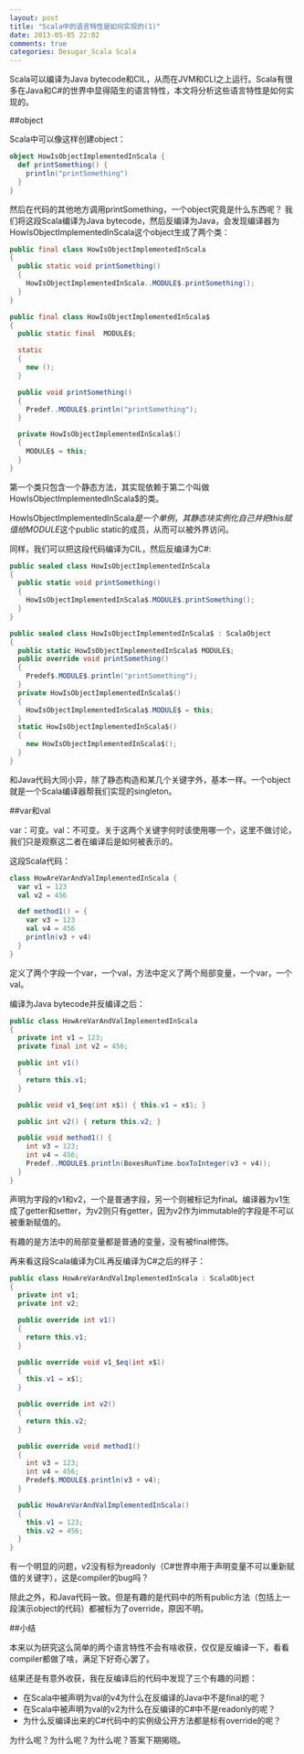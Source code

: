 ```yaml
---
layout: post
title: "Scala中的语言特性是如何实现的(1)"
date: 2013-05-05 22:02
comments: true
categories: Desugar_Scala Scala
---
```


Scala可以编译为Java bytecode和CIL，从而在JVM和CLI之上运行。Scala有很多在Java和C#的世界中显得陌生的语言特性，本文将分析这些语言特性是如何实现的。

##object

Scala中可以像这样创建object：

```scala
object HowIsObjectImplementedInScala {
  def printSomething() {
    println("printSomething")
  }
}
```
然后在代码的其他地方调用printSomething，一个object究竟是什么东西呢？
我们将这段Scala编译为Java bytecode，然后反编译为Java，会发现编译器为HowIsObjectImplementedInScala这个object生成了两个类：

```java
public final class HowIsObjectImplementedInScala
{
  public static void printSomething()
  {
    HowIsObjectImplementedInScala..MODULE$.printSomething();
  }
}

public final class HowIsObjectImplementedInScala$
{
  public static final  MODULE$;

  static
  {
    new ();
  }

  public void printSomething()
  {
    Predef..MODULE$.println("printSomething");
  }

  private HowIsObjectImplementedInScala$()
  {
    MODULE$ = this;
  }
}
```

第一个类只包含一个静态方法，其实现依赖于第二个叫做HowIsObjectImplementedInScala$的类。

HowIsObjectImplementedInScala$是一个单例，其静态块实例化自己并把this赋值给MODULE$这个public static的成员，从而可以被外界访问。

同样，我们可以把这段代码编译为CIL，然后反编译为C#:

```c#
public sealed class HowIsObjectImplementedInScala
{
  public static void printSomething()
  {
    HowIsObjectImplementedInScala$.MODULE$.printSomething();
  }
}

public sealed class HowIsObjectImplementedInScala$ : ScalaObject
{
  public static HowIsObjectImplementedInScala$ MODULE$;
  public override void printSomething()
  {
    Predef$.MODULE$.println("printSomething");
  }
  private HowIsObjectImplementedInScala$()
  {
    HowIsObjectImplementedInScala$.MODULE$ = this;
  }
  static HowIsObjectImplementedInScala$()
  {
    new HowIsObjectImplementedInScala$();
  }
}
```

和Java代码大同小异，除了静态构造和某几个关键字外，基本一样。一个object就是一个Scala编译器帮我们实现的singleton。

##var和val

var：可变。val：不可变。关于这两个关键字何时该使用哪一个，这里不做讨论，我们只是观察这二者在编译后是如何被表示的。

这段Scala代码：
```scala
class HowAreVarAndValImplementedInScala {
  var v1 = 123
  val v2 = 456

  def method1() = {
    var v3 = 123
    val v4 = 456
    println(v3 + v4)
  }
}
```

定义了两个字段一个var，一个val，方法中定义了两个局部变量，一个var，一个val。

编译为Java bytecode并反编译之后：

```java
public class HowAreVarAndValImplementedInScala
{
  private int v1 = 123;
  private final int v2 = 456;

  public int v1()
  {
    return this.v1;
  }

  public void v1_$eq(int x$1) { this.v1 = x$1; }

  public int v2() { return this.v2; }

  public void method1() {
    int v3 = 123;
    int v4 = 456;
    Predef..MODULE$.println(BoxesRunTime.boxToInteger(v3 + v4));
  }
}
```

声明为字段的v1和v2，一个是普通字段，另一个则被标记为final。编译器为v1生成了getter和setter，为v2则只有getter，因为v2作为immutable的字段是不可以被重新赋值的。

有趣的是方法中的局部变量都是普通的变量，没有被final修饰。

再来看这段Scala编译为CIL再反编译为C#之后的样子：

```c#
public class HowAreVarAndValImplementedInScala : ScalaObject
{
  private int v1;
  private int v2;

  public override int v1()
  {
    return this.v1;
  }

  public override void v1_$eq(int x$1)
  {
    this.v1 = x$1;
  }

  public override int v2()
  {
    return this.v2;
  }

  public override void method1()
  {
    int v3 = 123;
    int v4 = 456;
    Predef$.MODULE$.println(v3 + v4);
  }

  public HowAreVarAndValImplementedInScala()
  {
    this.v1 = 123;
    this.v2 = 456;
  }
}
```

有一个明显的问题，v2没有标为readonly（C#世界中用于声明变量不可以重新赋值的关键字），这是compiler的bug吗？

除此之外，和Java代码一致。但是有趣的是代码中的所有public方法（包括上一段演示object的代码）都被标为了override，原因不明。

##小结

本来以为研究这么简单的两个语言特性不会有啥收获，仅仅是反编译一下，看看compiler都做了啥，满足下好奇心罢了。

结果还是有意外收获，我在反编译后的代码中发现了三个有趣的问题：

* 在Scala中被声明为val的v4为什么在反编译的Java中不是final的呢？
* 在Scala中被声明为val的v2为什么在反编译的C#中不是readonly的呢？
* 为什么反编译出来的C#代码中的实例级公开方法都是标有override的呢？

为什么呢？为什么呢？为什么呢？答案下期揭晓。
